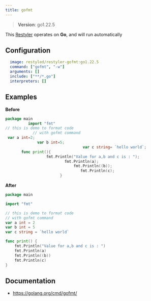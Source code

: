 ```yaml
---
title: gofmt
---
```


> **Version**: go1.22.5

This [Restyler][source] operates on **Go**, and will run automatically

## Configuration

```yaml
  image: restyled/restyler-gofmt:go1.22.5
  command: ["gofmt", "-w"]
  arguments: []
  include: ["**/*.go"]
  interpreters: []
```

## Examples

**Before**

```go
package main
          import "fmt"
// this is demo to format code
            // with gofmt command
 var a int=2;
              var b int=5;
                                  var c string= `hello world`;
       func print(){
                  fmt.Println("Value for a,b and c is : ");
                          fmt.Println(a);
                              fmt.Println((b));
                                 fmt.Println(c);
                        }

```

**After**

```go
package main

import "fmt"

// this is demo to format code
// with gofmt command
var a int = 2
var b int = 5
var c string = `hello world`

func print() {
	fmt.Println("Value for a,b and c is : ")
	fmt.Println(a)
	fmt.Println((b))
	fmt.Println(c)
}

```


## Documentation

- https://golang.org/cmd/gofmt/

[source]: https://github.com/restyled-io/restylers/blob/main/gofmt/info.yaml
